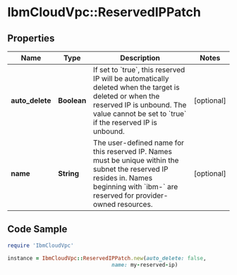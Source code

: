 # IbmCloudVpc::ReservedIPPatch

## Properties

Name | Type | Description | Notes
------------ | ------------- | ------------- | -------------
**auto_delete** | **Boolean** | If set to &#x60;true&#x60;, this reserved IP will be automatically deleted when the target is deleted or when the reserved IP is unbound. The value cannot be set to &#x60;true&#x60; if the reserved IP is unbound. | [optional] 
**name** | **String** | The user-defined name for this reserved IP. Names must be unique within the subnet the reserved IP resides in. Names beginning with &#x60;ibm-&#x60; are reserved for provider-owned resources. | [optional] 

## Code Sample

```ruby
require 'IbmCloudVpc'

instance = IbmCloudVpc::ReservedIPPatch.new(auto_delete: false,
                                 name: my-reserved-ip)
```



